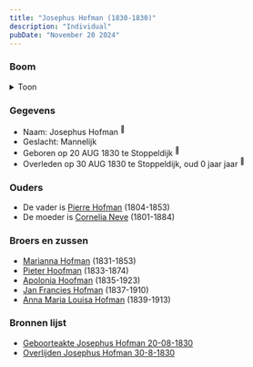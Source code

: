 ```yaml
---
title: "Josephus Hofman (1830-1830)"
description: "Individual"
pubDate: "November 20 2024"
---
```


### Boom
<details><summary>Toon</summary>

![test](https://www.plantuml.com/plantuml/svg/XP9DJm9138RlyoiQFNWYMHWrI0XHS5VbW2P-NCdiReLnPsSsqra98VntAwn2DCfjqhvl-qpRImhAXxeqWWfjA-LL2QdAYfbtjSr7pZWFmIjBd48Rn5pd29dscS7j6yigBA74CaLFsn05zEZ2iaAnLpKpYWXM0W26pkVed-OwAomIzVkbqdOm02dMGfp0mwOLYQtZw46ZzmYtxhLKzWWKmLqKHPqsm74iaxDao4LNhnfDleP-BrNfSfgw40ps1d0EIJo4TZSwPRyDQ3KHxgcfg8sPAfjFC--8KiSyR6jBcDo_iEzCmerNgbumMOCpSjwYqGec-8uxd0xZ9CDOnl8V75OrFEslkWTP-AFNyOWztTDVBFtU0lDSszadymMCdoUiaz66Ac6gw0AEZPxDmnADSGicMujcUArMen0D_YxGE3dmcP9IVBKREy9gNjFFNKW9tpiyl9DE15VFDnjGU0okgbYbtuh3av1_6FbeBj7cVCGV)
</details>

### Gegevens
- Naam: Josephus Hofman <sup><a href="../s00043/" style="text-decoration:none" title="Geboorteakte Josephus Hofman 20-08-1830">:link:</a></sup>
- Geslacht: Mannelijk
- Geboren op 20 AUG 1830 te Stoppeldijk <sup><a href="../s00043/" style="text-decoration:none" title="Geboorteakte Josephus Hofman 20-08-1830">:link:</a></sup>
- Overleden op 30 AUG 1830 te Stoppeldijk, oud 0 jaar jaar <sup><a href="../s00044/" style="text-decoration:none" title="Overlijden Josephus Hofman 30-8-1830 ">:link:</a></sup>

### Ouders
- De vader is [Pierre Hofman](../i00021/) (1804-1853)
- De moeder is [Cornelia Neve](../i00022/) (1801-1884)

### Broers en zussen
- [Marianna Hofman](../i00034/) (1831-1853)
- [Pieter Hoofman](../i00013/) (1833-1874)
- [Apolonia Hoofman](../i00028/) (1835-1923)
- [Jan Francies Hofman](../i00035/) (1837-1910)
- [Anna Maria Louisa Hofman](../i00036/) (1839-1913)

### Bronnen lijst
- [Geboorteakte Josephus Hofman 20-08-1830](../s00043/)
- [Overlijden Josephus Hofman 30-8-1830 ](../s00044/)